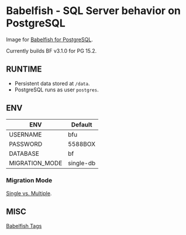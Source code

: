 # Babelfish - SQL Server behavior on PostgreSQL

Image for [Babelfish for PostgreSQL](https://babelfishpg.org/).

Currently builds BF v3.1.0 for PG 15.2.

## RUNTIME

 * Persistent data stored at `/data`.
 * PostgreSQL runs as user `postgres`.

## ENV

| ENV | Default |
|--|--|
|USERNAME | bfu|
|PASSWORD | 5588BOX |
|DATABASE | bf |
|MIGRATION_MODE | single-db |

### Migration Mode

[Single vs. Multiple](https://babelfishpg.org/docs/installation/single-multiple/).

## MISC

[Babelfish Tags](https://github.com/babelfish-for-postgresql/babelfish-for-postgresql/tags)
